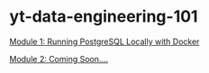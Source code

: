 # yt-data-engineering-101

[Module 1: Running PostgreSQL Locally with Docker](https://github.com/rickichann/yt-de101-running-postgres-locally-with-docker)

[Module 2: Coming Soon.... ](https://github.com/rickichann/yt-data-engineering-101/tree/main)
